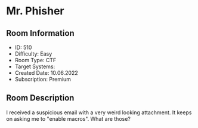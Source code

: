 ﻿# Mr. Phisher

## Room Information
- ID: 510
- Difficulty: Easy
- Room Type: CTF
- Target Systems: 
- Created Date: 10.06.2022
- Subscription: Premium

## Room Description
I received a suspicious email with a very weird looking attachment. It keeps on asking me to "enable macros". What are those?
